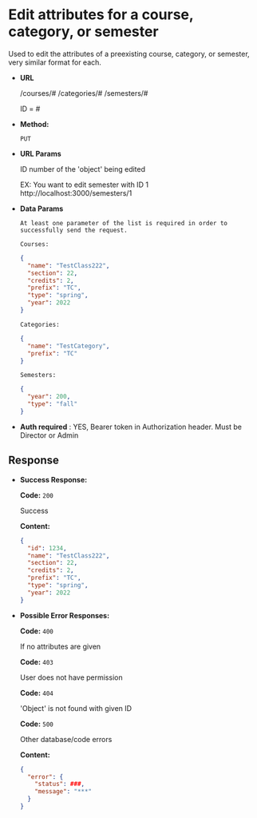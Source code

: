 # Edit attributes for a course, category, or semester

Used to edit the attributes of a preexisting course, category, or semester, very similar format for each.

- **URL**

  /courses/#
  /categories/#
  /semesters/#

  ID = #

- **Method:**

  `PUT`

- **URL Params**

  ID number of the 'object' being edited

  EX: You want to edit semester with ID 1
  http://localhost:3000/semesters/1

- **Data Params**

      At least one parameter of the list is required in order to successfully send the request.

      Courses:

  ```json
  {
    "name": "TestClass222",
    "section": 22,
    "credits": 2,
    "prefix": "TC",
    "type": "spring",
    "year": 2022
  }
  ```

      Categories:

  ```json
  {
    "name": "TestCategory",
    "prefix": "TC"
  }
  ```

      Semesters:

  ```json
  {
    "year": 200,
    "type": "fall"
  }
  ```

- **Auth required** : YES, Bearer token in Authorization header. Must be Director or Admin

## Response

- **Success Response:**

  **Code:** `200`

  Success

  **Content:**

  ```json
  {
    "id": 1234,
    "name": "TestClass222",
    "section": 22,
    "credits": 2,
    "prefix": "TC",
    "type": "spring",
    "year": 2022
  }
  ```

- **Possible Error Responses:**

  **Code:** `400`

  If no attributes are given

  **Code:** `403`

  User does not have permission

  **Code:** `404`

  'Object' is not found with given ID

  **Code:** `500`

  Other database/code errors

  **Content:**

  ```json
  {
    "error": {
      "status": ###,
      "message": "***"
    }
  }
  ```
